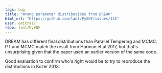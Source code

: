 ```yaml
---
tags: bug
title: "Wrong parameter distributions from DREAM"
html_url: "https://github.com/lanl/PyBNF/issues/135"
user: emitra17
repo: lanl/PyBNF
---
```


DREAM has different final distributions than Parallel Tempering and MCMC.  PT and MCMC match the result from Harmon et al 2017, but that's unsurprising given that the paper used an earlier version of the same code.

Good evaluation to confirm who's right would be to try to reproduce the distributions in Kozer 2013. 